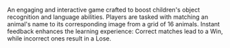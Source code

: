 An engaging and interactive game crafted to boost children's object recognition and language abilities. Players are tasked with matching an animal's name to its corresponding image from a grid of 16 animals. Instant feedback enhances the learning experience: Correct matches lead to a Win, while incorrect ones result in a Lose.
